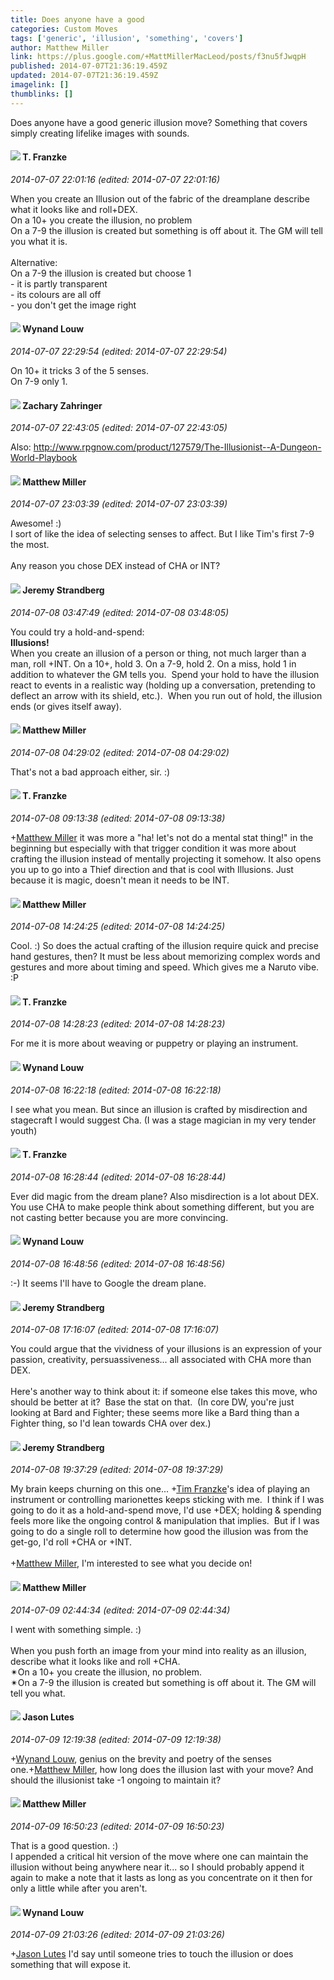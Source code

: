 ```yaml
---
title: Does anyone have a good
categories: Custom Moves
tags: ['generic', 'illusion', 'something', 'covers']
author: Matthew Miller
link: https://plus.google.com/+MattMillerMacLeod/posts/f3nu5fJwqpH
published: 2014-07-07T21:36:19.459Z
updated: 2014-07-07T21:36:19.459Z
imagelink: []
thumblinks: []
---
```


Does anyone have a good generic illusion move? Something that covers simply creating lifelike images with sounds.
<div id='comment z12vdrpriw32idjb304citnr4vjotlpyb14'>
  <h4><img src='{{site.baseurl}}//images/avatars/110330901807759406775_photo.jpg'> T. Franzke</h4>
      <p><cite>2014-07-07 22:01:16 (edited: 2014-07-07 22:01:16)</cite></p>
        <p>When you create an Illusion out of the fabric of the dreamplane describe what it looks like and roll+DEX. <br />On a 10+ you create the illusion, no problem<br />On a 7-9 the illusion is created but something is off about it. The GM will tell you what it is. <br /><br />Alternative: <br />On a 7-9 the illusion is created but choose 1 <br />- it is partly transparent <br />- its colours are all off <br />- you don&#39;t get the image right </p>
</div>
        

<div id='comment z12vdrpriw32idjb304citnr4vjotlpyb14'>
  <h4><img src='{{site.baseurl}}//images/avatars/111256963556395023796_photo.jpg'> Wynand Louw</h4>
      <p><cite>2014-07-07 22:29:54 (edited: 2014-07-07 22:29:54)</cite></p>
        <p>On 10+ it tricks 3 of the 5 senses. <br />On 7-9 only 1.</p>
</div>
        

<div id='comment z12vdrpriw32idjb304citnr4vjotlpyb14'>
  <h4><img src='{{site.baseurl}}//images/avatars/103904727008998081848_photo.jpg'> Zachary Zahringer</h4>
      <p><cite>2014-07-07 22:43:05 (edited: 2014-07-07 22:43:05)</cite></p>
        <p>Also: <a href="http://www.rpgnow.com/product/127579/The-Illusionist--A-Dungeon-World-Playbook" class="ot-anchor">http://www.rpgnow.com/product/127579/The-Illusionist--A-Dungeon-World-Playbook</a></p>
</div>
        

<div id='comment z12vdrpriw32idjb304citnr4vjotlpyb14'>
  <h4><img src='{{site.baseurl}}//images/avatars/115186617680220003623_photo.jpg'> Matthew Miller</h4>
      <p><cite>2014-07-07 23:03:39 (edited: 2014-07-07 23:03:39)</cite></p>
        <p>Awesome! :)<br />I sort of like the idea of selecting senses to affect. But I like Tim&#39;s first 7-9 the most.<br /><br />Any reason you chose DEX instead of CHA or INT?</p>
</div>
        

<div id='comment z12vdrpriw32idjb304citnr4vjotlpyb14'>
  <h4><img src='{{site.baseurl}}//images/avatars/102595580176380683252_photo.jpg'> Jeremy Strandberg</h4>
      <p><cite>2014-07-08 03:47:49 (edited: 2014-07-08 03:48:05)</cite></p>
        <p>You could try a hold-and-spend:<br /><b>Illusions!</b><br />When you create an illusion of a person or thing, not much larger than a man, roll +INT. On a 10+, hold 3. On a 7-9, hold 2. On a miss, hold 1 in addition to whatever the GM tells you.  Spend your hold to have the illusion react to events in a realistic way (holding up a conversation, pretending to deflect an arrow with its shield, etc.).  When you run out of hold, the illusion ends (or gives itself away).</p>
</div>
        

<div id='comment z12vdrpriw32idjb304citnr4vjotlpyb14'>
  <h4><img src='{{site.baseurl}}//images/avatars/115186617680220003623_photo.jpg'> Matthew Miller</h4>
      <p><cite>2014-07-08 04:29:02 (edited: 2014-07-08 04:29:02)</cite></p>
        <p>That&#39;s not a bad approach either, sir. :)</p>
</div>
        

<div id='comment z12vdrpriw32idjb304citnr4vjotlpyb14'>
  <h4><img src='{{site.baseurl}}//images/avatars/110330901807759406775_photo.jpg'> T. Franzke</h4>
      <p><cite>2014-07-08 09:13:38 (edited: 2014-07-08 09:13:38)</cite></p>
        <p><span class="proflinkWrapper"><span class="proflinkPrefix">+</span><a class="proflink" href="https://plus.google.com/115186617680220003623" oid="115186617680220003623">Matthew Miller</a></span> it was more a &quot;ha! let&#39;s not do a mental stat thing!&quot; in the beginning but especially with that trigger condition it was more about crafting the illusion instead of mentally projecting it somehow. It also opens you up to go into a Thief direction and that is cool with Illusions. Just because it is magic, doesn&#39;t mean it needs to be INT. </p>
</div>
        

<div id='comment z12vdrpriw32idjb304citnr4vjotlpyb14'>
  <h4><img src='{{site.baseurl}}//images/avatars/115186617680220003623_photo.jpg'> Matthew Miller</h4>
      <p><cite>2014-07-08 14:24:25 (edited: 2014-07-08 14:24:25)</cite></p>
        <p>Cool. :) So does the actual crafting of the illusion require quick and precise hand gestures, then? It must be less about memorizing complex words and gestures and more about timing and speed. Which gives me a Naruto vibe. :P</p>
</div>
        

<div id='comment z12vdrpriw32idjb304citnr4vjotlpyb14'>
  <h4><img src='{{site.baseurl}}//images/avatars/110330901807759406775_photo.jpg'> T. Franzke</h4>
      <p><cite>2014-07-08 14:28:23 (edited: 2014-07-08 14:28:23)</cite></p>
        <p>For me it is more about weaving or puppetry or playing an instrument.</p>
</div>
        

<div id='comment z12vdrpriw32idjb304citnr4vjotlpyb14'>
  <h4><img src='{{site.baseurl}}//images/avatars/111256963556395023796_photo.jpg'> Wynand Louw</h4>
      <p><cite>2014-07-08 16:22:18 (edited: 2014-07-08 16:22:18)</cite></p>
        <p>I see what you mean. But since an illusion is crafted by misdirection and stagecraft I would suggest Cha. (I was a stage magician in my very tender youth)</p>
</div>
        

<div id='comment z12vdrpriw32idjb304citnr4vjotlpyb14'>
  <h4><img src='{{site.baseurl}}//images/avatars/110330901807759406775_photo.jpg'> T. Franzke</h4>
      <p><cite>2014-07-08 16:28:44 (edited: 2014-07-08 16:28:44)</cite></p>
        <p>Ever did magic from the dream plane? Also misdirection is a lot about DEX. You use CHA to make people think about something different, but you are not casting better because you are more convincing.</p>
</div>
        

<div id='comment z12vdrpriw32idjb304citnr4vjotlpyb14'>
  <h4><img src='{{site.baseurl}}//images/avatars/111256963556395023796_photo.jpg'> Wynand Louw</h4>
      <p><cite>2014-07-08 16:48:56 (edited: 2014-07-08 16:48:56)</cite></p>
        <p>:-) It seems I&#39;ll have to Google the dream plane.</p>
</div>
        

<div id='comment z12vdrpriw32idjb304citnr4vjotlpyb14'>
  <h4><img src='{{site.baseurl}}//images/avatars/102595580176380683252_photo.jpg'> Jeremy Strandberg</h4>
      <p><cite>2014-07-08 17:16:07 (edited: 2014-07-08 17:16:07)</cite></p>
        <p>You could argue that the vividness of your illusions is an expression of your passion, creativity, persuassiveness... all associated with CHA more than DEX.<br /><br />Here&#39;s another way to think about it: if someone else takes this move, who should be better at it?  Base the stat on that.  (In core DW, you&#39;re just looking at Bard and Fighter; these seems more like a Bard thing than a Fighter thing, so I&#39;d lean towards CHA over dex.)</p>
</div>
        

<div id='comment z12vdrpriw32idjb304citnr4vjotlpyb14'>
  <h4><img src='{{site.baseurl}}//images/avatars/102595580176380683252_photo.jpg'> Jeremy Strandberg</h4>
      <p><cite>2014-07-08 19:37:29 (edited: 2014-07-08 19:37:29)</cite></p>
        <p>My brain keeps churning on this one... <span class="proflinkWrapper"><span class="proflinkPrefix">+</span><a class="proflink" href="https://plus.google.com/110330901807759406775" oid="110330901807759406775">Tim Franzke</a></span>&#39;s idea of playing an instrument or controlling marionettes keeps sticking with me.  I think if I was going to do it as a hold-and-spend move, I&#39;d use +DEX; holding &amp; spending feels more like the ongoing control &amp; manipulation that implies.  But if I was going to do a single roll to determine how good the illusion was from the get-go, I&#39;d roll +CHA or +INT. <br /><br /><span class="proflinkWrapper"><span class="proflinkPrefix">+</span><a class="proflink" href="https://plus.google.com/115186617680220003623" oid="115186617680220003623">Matthew Miller</a></span>, I&#39;m interested to see what you decide on! </p>
</div>
        

<div id='comment z12vdrpriw32idjb304citnr4vjotlpyb14'>
  <h4><img src='{{site.baseurl}}//images/avatars/115186617680220003623_photo.jpg'> Matthew Miller</h4>
      <p><cite>2014-07-09 02:44:34 (edited: 2014-07-09 02:44:34)</cite></p>
        <p>I went with something simple. :)<br /><br />When you push forth an image from your mind into reality as an illusion, describe what it looks like and roll +CHA.<br />✴On a 10+ you create the illusion, no problem.<br />✴On a 7-9 the illusion is created but something is off about it. The GM will tell you what.</p>
</div>
        

<div id='comment z12vdrpriw32idjb304citnr4vjotlpyb14'>
  <h4><img src='{{site.baseurl}}//images/avatars/115657313205562994919_photo.jpg'> Jason Lutes</h4>
      <p><cite>2014-07-09 12:19:38 (edited: 2014-07-09 12:19:38)</cite></p>
        <p><span class="proflinkWrapper"><span class="proflinkPrefix">+</span><a class="proflink" href="https://plus.google.com/111256963556395023796" oid="111256963556395023796">Wynand Louw</a></span>, genius on the brevity and poetry of the senses one.<span class="proflinkWrapper"><span class="proflinkPrefix">+</span><a class="proflink" href="https://plus.google.com/115186617680220003623" oid="115186617680220003623">Matthew Miller</a></span>, how long does the illusion last with your move? And should the illusionist take -1 ongoing to maintain it?</p>
</div>
        

<div id='comment z12vdrpriw32idjb304citnr4vjotlpyb14'>
  <h4><img src='{{site.baseurl}}//images/avatars/115186617680220003623_photo.jpg'> Matthew Miller</h4>
      <p><cite>2014-07-09 16:50:23 (edited: 2014-07-09 16:50:23)</cite></p>
        <p>That is a good question. :)<br />I appended a critical hit version of the move where one can maintain the illusion without being anywhere near it... so I should probably append it again to make a note that it lasts as long as you concentrate on it then for only a little while after you aren&#39;t.</p>
</div>
        

<div id='comment z12vdrpriw32idjb304citnr4vjotlpyb14'>
  <h4><img src='{{site.baseurl}}//images/avatars/111256963556395023796_photo.jpg'> Wynand Louw</h4>
      <p><cite>2014-07-09 21:03:26 (edited: 2014-07-09 21:03:26)</cite></p>
        <p><span class="proflinkWrapper"><span class="proflinkPrefix">+</span><a class="proflink" href="https://plus.google.com/115657313205562994919" oid="115657313205562994919">Jason Lutes</a></span> I&#39;d say until someone tries to touch the illusion or does something that will expose it.</p>
</div>
        